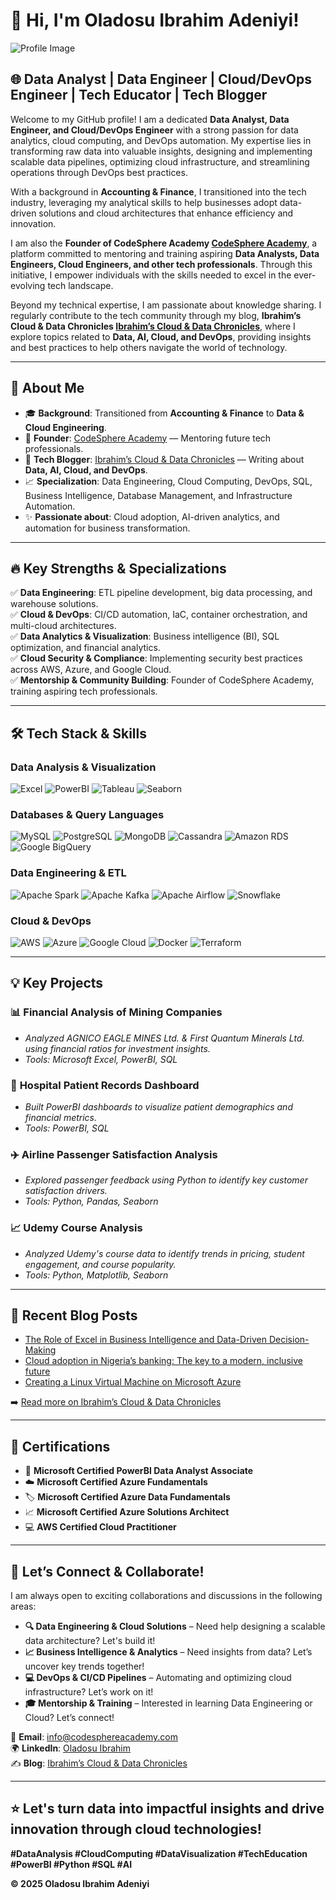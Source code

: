 

# 👋 Hi, I'm **Oladosu Ibrahim Adeniyi**!  
![Profile Image](https://github.com/user-attachments/assets/5da2263d-9543-4c34-8799-1fae029d9e77)

## 🌐 **Data Analyst | Data Engineer | Cloud/DevOps Engineer | Tech Educator | Tech Blogger**

Welcome to my GitHub profile! I am a dedicated **Data Analyst, Data Engineer, and Cloud/DevOps Engineer** with a strong passion for data analytics, cloud computing, and DevOps automation. My expertise lies in transforming raw data into valuable insights, designing and implementing scalable data pipelines, optimizing cloud infrastructure, and streamlining operations through DevOps best practices.  

With a background in **Accounting & Finance**, I transitioned into the tech industry, leveraging my analytical skills to help businesses adopt data-driven solutions and cloud architectures that enhance efficiency and innovation.  

I am also the **Founder of CodeSphere Academy [CodeSphere Academy](https://www.linkedin.com/company/codesphere-academy-a/)**, a platform committed to mentoring and training aspiring **Data Analysts, Data Engineers, Cloud Engineers, and other tech professionals**. Through this initiative, I empower individuals with the skills needed to excel in the ever-evolving tech landscape.  

Beyond my technical expertise, I am passionate about knowledge sharing. I regularly contribute to the tech community through my blog, **Ibrahim’s Cloud & Data Chronicles [Ibrahim’s Cloud & Data Chronicles](https://sudais.hashnode.dev/)**, where I explore topics related to **Data, AI, Cloud, and DevOps**, providing insights and best practices to help others navigate the world of technology.

---

## 🚀 **About Me**
- 🎓 **Background**: Transitioned from **Accounting & Finance** to **Data & Cloud Engineering**.
- 🏫 **Founder**: [CodeSphere Academy](https://www.linkedin.com/company/codesphere-academy-a/) — Mentoring future tech professionals.
- 📝 **Tech Blogger**: [Ibrahim’s Cloud & Data Chronicles](https://sudais.hashnode.dev/) — Writing about **Data, AI, Cloud, and DevOps**.
- 📈 **Specialization**: Data Engineering, Cloud Computing, DevOps, SQL, Business Intelligence, Database Management, and Infrastructure Automation.
- ✨ **Passionate about**: Cloud adoption, AI-driven analytics, and automation for business transformation.

---

## 🔥 **Key Strengths & Specializations**
✅ **Data Engineering**: ETL pipeline development, big data processing, and warehouse solutions.  
✅ **Cloud & DevOps**: CI/CD automation, IaC, container orchestration, and multi-cloud architectures.  
✅ **Data Analytics & Visualization**: Business intelligence (BI), SQL optimization, and financial analytics.  
✅ **Cloud Security & Compliance**: Implementing security best practices across AWS, Azure, and Google Cloud.  
✅ **Mentorship & Community Building**: Founder of CodeSphere Academy, training aspiring tech professionals.  

---

## 🛠️ **Tech Stack & Skills**

### **Data Analysis & Visualization**
![Excel](https://img.shields.io/badge/Microsoft%20Excel-217346?style=for-the-badge&logo=microsoft-excel&logoColor=white)
![PowerBI](https://img.shields.io/badge/PowerBI-F2C811?style=for-the-badge&logo=powerbi&logoColor=black)
![Tableau](https://img.shields.io/badge/Tableau-E97627?style=for-the-badge&logo=tableau&logoColor=white)
![Seaborn](https://img.shields.io/badge/Seaborn-404040?style=for-the-badge&logo=seaborn&logoColor=white)

### **Databases & Query Languages**
![MySQL](https://img.shields.io/badge/MySQL-005C84?style=for-the-badge&logo=mysql&logoColor=white)
![PostgreSQL](https://img.shields.io/badge/PostgreSQL-336791?style=for-the-badge&logo=postgresql&logoColor=white)
![MongoDB](https://img.shields.io/badge/MongoDB-4EA94B?style=for-the-badge&logo=mongodb&logoColor=white)
![Cassandra](https://img.shields.io/badge/Cassandra-1287B1?style=for-the-badge&logo=apache-cassandra&logoColor=white)
![Amazon RDS](https://img.shields.io/badge/Amazon%20RDS-527FFF?style=for-the-badge&logo=amazon-rds&logoColor=white)
![Google BigQuery](https://img.shields.io/badge/BigQuery-4285F4?style=for-the-badge&logo=google-cloud&logoColor=white)

### **Data Engineering & ETL**
![Apache Spark](https://img.shields.io/badge/Apache%20Spark-E25A1C?style=for-the-badge&logo=apachespark&logoColor=white)
![Apache Kafka](https://img.shields.io/badge/Apache%20Kafka-231F20?style=for-the-badge&logo=apache-kafka&logoColor=white)
![Apache Airflow](https://img.shields.io/badge/Apache%20Airflow-017CEE?style=for-the-badge&logo=apache-airflow&logoColor=white)
![Snowflake](https://img.shields.io/badge/Snowflake-29B5E8?style=for-the-badge&logo=snowflake&logoColor=white)

### **Cloud & DevOps**
![AWS](https://img.shields.io/badge/AWS-232F3E?style=for-the-badge&logo=amazon-aws&logoColor=white)
![Azure](https://img.shields.io/badge/Microsoft%20Azure-0078D4?style=for-the-badge&logo=microsoft-azure&logoColor=white)
![Google Cloud](https://img.shields.io/badge/Google%20Cloud-4285F4?style=for-the-badge&logo=google-cloud&logoColor=white)
![Docker](https://img.shields.io/badge/Docker-2496ED?style=for-the-badge&logo=docker&logoColor=white)
![Terraform](https://img.shields.io/badge/Terraform-623CE4?style=for-the-badge&logo=terraform&logoColor=white)

---

## 💡 **Key Projects**
### 📊 **Financial Analysis of Mining Companies**
- *Analyzed AGNICO EAGLE MINES Ltd. & First Quantum Minerals Ltd. using financial ratios for investment insights.*  
- *Tools: Microsoft Excel, PowerBI, SQL*

### 🏥 **Hospital Patient Records Dashboard**
- *Built PowerBI dashboards to visualize patient demographics and financial metrics.*  
- *Tools: PowerBI, SQL*

### ✈️ **Airline Passenger Satisfaction Analysis**
- *Explored passenger feedback using Python to identify key customer satisfaction drivers.*  
- *Tools: Python, Pandas, Seaborn*

### 📈 **Udemy Course Analysis**
- *Analyzed Udemy's course data to identify trends in pricing, student engagement, and course popularity.*  
- *Tools: Python, Matplotlib, Seaborn*

---

## 📝 **Recent Blog Posts**
<!-- BLOG-POST-LIST:START -->
- [The Role of Excel in Business Intelligence and Data-Driven Decision-Making](https://sudais.hashnode.dev/the-role-of-excel-in-business-intelligence-and-data-driven-decision-making)
- [Cloud adoption in Nigeria’s banking: The key to a modern, inclusive future](https://businessday.ng/opinion/article/cloud-adoption-in-nigerias-banking-the-key-to-a-modern-inclusive-future/)
- [Creating a Linux Virtual Machine on Microsoft Azure](https://sudais.hashnode.dev/step-by-step-guide-creating-a-linux-virtual-machine-on-microsoft-azure)
<!-- BLOG-POST-LIST:END -->

➡️ [Read more on Ibrahim’s Cloud & Data Chronicles](https://sudais.hashnode.dev/)

---

## 🏅 **Certifications**
- 🎯 **Microsoft Certified PowerBI Data Analyst Associate**  
- ☁️ **Microsoft Certified Azure Fundamentals**  
- 🏷️ **Microsoft Certified Azure Data Fundamentals**  
- 📈 **Microsoft Certified Azure Solutions Architect**  
- 💻 **AWS Certified Cloud Practitioner**  

---

## 🤝 **Let’s Connect & Collaborate!**

I am always open to exciting collaborations and discussions in the following areas:

- **🔍 Data Engineering & Cloud Solutions** – Need help designing a scalable data architecture? Let's build it!
- **📈 Business Intelligence & Analytics** – Need insights from data? Let’s uncover key trends together!
- **💻 DevOps & CI/CD Pipelines** – Automating and optimizing cloud infrastructure? Let’s work on it!
- **🎓 Mentorship & Training** – Interested in learning Data Engineering or Cloud? Let’s connect!

📧 **Email**: [info@codesphereacademy.com](mailto:info@codesphereacademy.com)  
🌍 **LinkedIn**: [Oladosu Ibrahim](https://www.linkedin.com/in/oladosu-ibrahim-adeniyi)  
✍️ **Blog**: [Ibrahim’s Cloud & Data Chronicles](https://sudais.hashnode.dev/)  

---

## ⭐ **Let's turn data into impactful insights and drive innovation through cloud technologies!**  
**#DataAnalysis #CloudComputing #DataVisualization #TechEducation #PowerBI #Python #SQL #AI**  

**© 2025 Oladosu Ibrahim Adeniyi**

